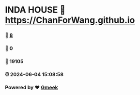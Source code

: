 # INDA HOUSE :link: https://ChanForWang.github.io 
### :page_facing_up: [8](https://ChanForWang.github.io/tag.html) 
### :speech_balloon: 0 
### :hibiscus: 19105 
### :alarm_clock: 2024-06-04 15:08:58 
### Powered by :heart: [Gmeek](https://github.com/Meekdai/Gmeek)
